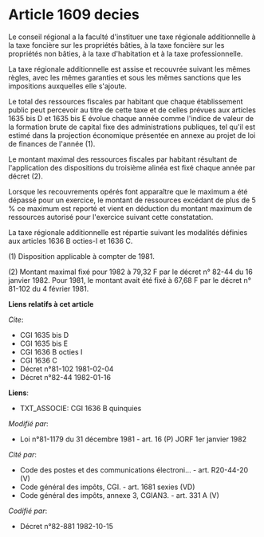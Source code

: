 # Article 1609 decies

Le conseil régional a la faculté d'instituer une taxe régionale additionnelle à la taxe foncière sur les propriétés bâties, à
la taxe foncière sur les propriétés non bâties, à la taxe d'habitation et à la taxe professionnelle.

La taxe régionale additionnelle est assise et recouvrée suivant les mêmes règles, avec les mêmes garanties et sous les mêmes
sanctions que les impositions auxquelles elle s'ajoute.

Le total des ressources fiscales par habitant que chaque établissement public peut percevoir au titre de cette taxe et de
celles prévues aux articles 1635 bis D et 1635 bis E évolue chaque année comme l'indice de valeur de la formation brute de
capital fixe des administrations publiques, tel qu'il est estimé dans la projection économique présentée en annexe au projet
de loi de finances de l'année (1).

Le montant maximal des ressources fiscales par habitant résultant de l'application des dispositions du troisième alinéa est
fixé chaque année par décret (2).

Lorsque les recouvrements opérés font apparaître que le maximum a été dépassé pour un exercice, le montant de ressources
excédant de plus de 5 % ce maximum est reporté et vient en déduction du montant maximum de ressources autorisé pour
l'exercice suivant cette constatation.

La taxe régionale additionnelle est répartie suivant les modalités définies aux articles 1636 B octies-I et 1636 C.

(1) Disposition applicable à compter de 1981.

(2) Montant maximal fixé pour 1982 à 79,32 F par le décret n° 82-44 du 16 janvier 1982. Pour 1981, le montant avait été fixé
à 67,68 F par le décret n° 81-102 du 4 février 1981.

**Liens relatifs à cet article**

_Cite_:

  - CGI 1635 bis D
  - CGI 1635 bis E
  - CGI 1636 B octies I
  - CGI 1636 C
  - Décret n°81-102 1981-02-04
  - Décret n°82-44 1982-01-16

**Liens**:

  - TXT_ASSOCIE: CGI 1636 B quinquies

_Modifié par_:

  - Loi n°81-1179 du 31 décembre 1981 - art. 16 (P) JORF 1er janvier 1982

_Cité par_:

  - Code des postes et des communications électroni... - art. R20-44-20 (V)
  - Code général des impôts, CGI. - art. 1681 sexies (VD)
  - Code général des impôts, annexe 3, CGIAN3. - art. 331 A (V)

_Codifié par_:

  - Décret n°82-881 1982-10-15
